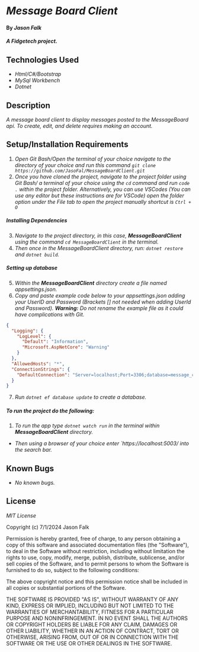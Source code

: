# _Message Board Client_

#### By _**Jason Falk**_

#### _A Fidgetech project._

## Technologies Used

* _Html/C#/Bootstrap_
* _MySql Workbench_
* _Dotnet_

## Description

_A message board client to display messages posted to the MessageBoard api. To create, edit, and delete requires making an account._

## Setup/Installation Requirements

1. _Open Git Bash/Open the terminal of your choice navigate to the directory of your choice and run this command `git clone https://github.com/JasoFal/MessageBoardClient.git`_
2. _Once you have cloned the project, navigate to the project folder using Git Bash/ a terminal of your choice using the `cd` command and run `code .` within the project folder. Alternatively, you can use VSCodes (You can use any editor but these instructions are for VSCode) open the folder option under the File tab to open the project manually shortcut is `Ctrl + O`_

##### Installing Dependencies

3. _Navigate to the project directory, in this case, **MessageBoardClient** using the command `cd MessageBoardClient` in the terminal._
4. _Then once in the MessageBoardClient directory, run: `dotnet restore` and `dotnet build`._

##### Setting up database

5. _Within the **MessageBoardClient** directory create a file named appsettings.json._
6. _Copy and paste example code below to your appsettings.json adding your UserID and Password (Brackets [] not needed when adding UserId and Password). **Warning:** Do not rename the example file as it could have complications with Git._
```json
{
  "Logging": {
    "LogLevel": {
      "Default": "Information",
      "Microsoft.AspNetCore": "Warning"
    }
  },
  "AllowedHosts": "*",
  "ConnectionStrings": {
    "DefaultConnection": "Server=localhost;Port=3306;database=message_client;uid=[UserId];pwd=[Password];"
  }
}
```
7. _Run `dotnet ef database update` to create a database._

##### To run the project do the following:

1. _To run the app type `dotnet watch run` in the terminal within **MessageBoardClient** directory._
* _Then using a browser of your choice enter `https://localhost:5003/ into the search bar._

## Known Bugs

* _No known bugs._

## License

_MIT License_

Copyright (c) 7/1/2024 Jason Falk

Permission is hereby granted, free of charge, to any person obtaining a copy
of this software and associated documentation files (the "Software"), to deal
in the Software without restriction, including without limitation the rights
to use, copy, modify, merge, publish, distribute, sublicense, and/or sell
copies of the Software, and to permit persons to whom the Software is
furnished to do so, subject to the following conditions:

The above copyright notice and this permission notice shall be included in all
copies or substantial portions of the Software.

THE SOFTWARE IS PROVIDED "AS IS", WITHOUT WARRANTY OF ANY KIND, EXPRESS OR
IMPLIED, INCLUDING BUT NOT LIMITED TO THE WARRANTIES OF MERCHANTABILITY,
FITNESS FOR A PARTICULAR PURPOSE AND NONINFRINGEMENT. IN NO EVENT SHALL THE
AUTHORS OR COPYRIGHT HOLDERS BE LIABLE FOR ANY CLAIM, DAMAGES OR OTHER
LIABILITY, WHETHER IN AN ACTION OF CONTRACT, TORT OR OTHERWISE, ARISING FROM,
OUT OF OR IN CONNECTION WITH THE SOFTWARE OR THE USE OR OTHER DEALINGS IN THE
SOFTWARE.